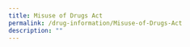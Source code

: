 ```yaml
---
title: Misuse of Drugs Act
permalink: /drug-information/Misuse-of-Drugs-Act
description: ""
---
```

